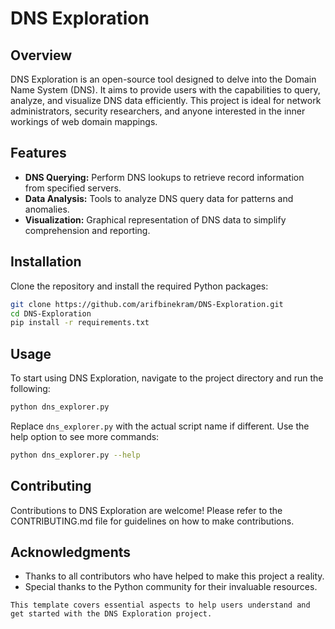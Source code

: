 
# DNS Exploration

## Overview
DNS Exploration is an open-source tool designed to delve into the Domain Name System (DNS). It aims to provide users with the capabilities to query, analyze, and visualize DNS data efficiently. This project is ideal for network administrators, security researchers, and anyone interested in the inner workings of web domain mappings.

## Features
- **DNS Querying:** Perform DNS lookups to retrieve record information from specified servers.
- **Data Analysis:** Tools to analyze DNS query data for patterns and anomalies.
- **Visualization:** Graphical representation of DNS data to simplify comprehension and reporting.

## Installation

Clone the repository and install the required Python packages:

```bash
git clone https://github.com/arifbinekram/DNS-Exploration.git
cd DNS-Exploration
pip install -r requirements.txt
```

## Usage

To start using DNS Exploration, navigate to the project directory and run the following:

```bash
python dns_explorer.py
```

Replace `dns_explorer.py` with the actual script name if different. Use the help option to see more commands:

```bash
python dns_explorer.py --help
```

## Contributing
Contributions to DNS Exploration are welcome! Please refer to the CONTRIBUTING.md file for guidelines on how to make contributions.

## Acknowledgments
- Thanks to all contributors who have helped to make this project a reality.
- Special thanks to the Python community for their invaluable resources.

```
This template covers essential aspects to help users understand and get started with the DNS Exploration project.
